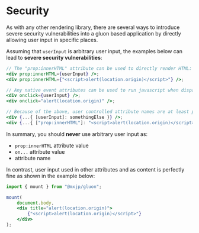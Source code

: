# Security
As with any other rendering library, there are several ways to introduce severe security vulnerabilities into a gluon based application by directly allowing user input in specific places.

Assuming that `userInput` is arbitrary user input, the examples below can lead to **severe security vulnerabilities**:
```jsx
// The "prop:innerHTML" attribute can be used to directly render HTML:
<div prop:innerHTML={userInput} />;
<div prop:innerHTML={"<script>alert(location.origin)</script>"} />;

// Any native event attributes can be used to run javascript when dispatched:
<div onclick={userInput} />;
<div onclick="alert(location.origin)" />;

// Because of the above, user controlled attribute names are at least problematic:
<div {...{ [userInput]: somethingElse }} />;
<div {...{ ["prop:innerHTML"]: "<script>alert(location.origin)</script>" }} />;
```
In summary, you should **never** use arbitrary user input as:

+ `prop:innerHTML` attribute value
+ `on...` attribute value
+ attribute name

In contrast, user input used in other attributes and as content is perfectly fine as shown in the example below:
```jsx
import { mount } from "@mxjp/gluon";

mount(
	document.body,
	<div title="alert(location.origin)">
		{"<script>alert(location.origin)</script>"}
	</div>
);
```
